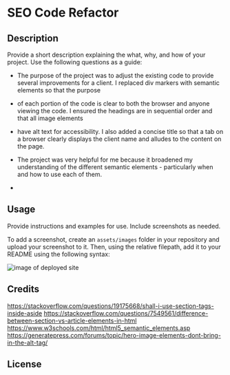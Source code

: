 # SEO Code Refactor

## Description

Provide a short description explaining the what, why, and how of your project. Use the following questions as a guide:

- The purpose of the project was to adjust the existing code to provide several improvements for a client. I replaced div markers with semantic elements so that the purpose
- of each portion of the code is clear to both the browser and anyone viewing the code. I ensured the headings are in sequential order and that all image elements
- have alt text for accessibility. I also added a concise title so that a tab on a browser clearly displays the client name and alludes to the content on the page. 
- The project was very helpful for me because it broadened my understanding of the different semantic elements - particularly when and how to use each of them. 

- 
## Usage

Provide instructions and examples for use. Include screenshots as needed.

To add a screenshot, create an `assets/images` folder in your repository and upload your screenshot to it. Then, using the relative filepath, add it to your README using the following syntax:

![image of deployed site]([assets/images/screenshot.png](https://github.com/adammathis05/seo-code-refactor/blob/main/assets/images/SEO%20Refactor%20Deployed%20Screenshot.png))


## Credits

https://stackoverflow.com/questions/19175668/shall-i-use-section-tags-inside-aside
https://stackoverflow.com/questions/7549561/difference-between-section-vs-article-elements-in-html
https://www.w3schools.com/html/html5_semantic_elements.asp
https://generatepress.com/forums/topic/hero-image-elements-dont-bring-in-the-alt-tag/

## License
